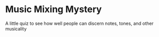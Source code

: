 # Music Mixing Mystery

A little quiz to see how well people can discern notes, tones, and other musicality
